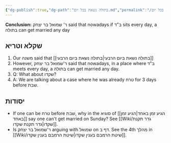 ```yaml
---
{"dg-publish":true,"dg-path":"בתולה נשאת בכל יום.md","permalink":"/בתולה נשאת בכל יום/","tags":["שקלא_וטריא","בבלי/נשים/כתובות/ג","שיעור/ר_שולמן/2025/fall"]}
---
```


**Conclusion:** ר' שמואל בר יצחק said that nowadays if ב"ד sits every day, a בתולה can get married any day

## שקלא וטריא

1. Our משנה said that [[בתולה נשאת ביום הרבעי\|בתולה נשאת ביום הרבעי]]
2. However, ר'שמואל בר יצחק said that nowadays, in a place where ב"ד meets every day, a בתולה can get married any day.
3. Q: What about שקדו?
4. A: We are talking about a case where he was already טרח for 3 days before שבת.
## יסודות

+ If one can be טרח before שבת, why in the סוגיא of [[הגיע זמן באחד\|הגיע זמן באחד]] say one can't get married on Sunday? See [[Wiki/גדר תקנת שקדו\|גדר תקנת שקדו]].
+ Is ר'שמואל בר יצחק arguing with שמואל on דף ב. See the 4th מהלך in [[Wiki/שיטת הרמבם בענין שקדו\|שיטת הרמבם בענין שקדו]].

